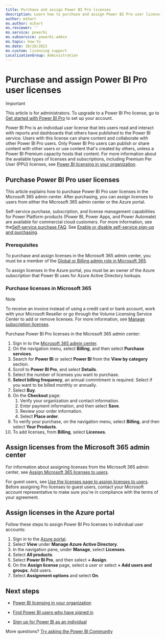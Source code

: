 ```yaml
---
title: Purchase and assign Power BI Pro licenses
description: Learn how to purchase and assign Power BI Pro user licenses to users so they can access content and collaborate with others in the Power BI service.
author: mihart
ms.author: mihart
ms.reviewer: ''
ms.service: powerbi
ms.subservice: powerbi-admin
ms.topic: how-to
ms.date: 10/28/2022
ms.custom: licensing support
LocalizationGroup: Administration
---
```


# Purchase and assign Power BI Pro user licenses

>[!IMPORTANT]
>This article is for administrators. To upgrade to a Power BI Pro license, go to [Get started with Power BI Pro](https://go.microsoft.com/fwlink/?LinkId=2106428&clcid=0x409&cmpid=pbidocs-purchasing-power-bi-pro) to set up your account.

Power BI Pro is an individual user license that lets users read and interact with reports and dashboards that others have published to the Power BI service. Users with this license can share content and collaborate with other Power BI Pro users. Only Power BI Pro users can publish or share content with other users or use content that's created by others, unless a Power BI Premium capacity hosts that content. For more information about the available types of licenses and subscriptions, including Premium Per User (PPU) licenses, see [Power BI licensing in your organization](service-admin-licensing-organization.md).

## Purchase Power BI Pro user licenses

This article explains how to purchase Power BI Pro user licenses in the Microsoft 365 admin center. After purchasing, you can assign licenses to users from either the Microsoft 365 admin center or the Azure portal.

Self-service purchase, subscription, and license management capabilities for Power Platform products (Power BI, Power Apps, and Power Automate) are available for commercial cloud customers. For more information, see the[Self-service purchase FAQ](/microsoft-365/commerce/subscriptions/self-service-purchase-faq). See [Enable or disable self-service sign-up and purchasing](./service-admin-disable-self-service.md).

### Prerequisites

To purchase and assign licenses in the Microsoft 365 admin center, you must be a member of the [Global or Billing admin role in Microsoft 365](https://support.office.com/article/about-office-365-admin-roles-da585eea-f576-4f55-a1e0-87090b6aaa9d).

To assign licenses in the Azure portal, you must be an owner of the Azure subscription that Power BI uses for Azure Active Directory lookups.

### Purchase licenses in Microsoft 365

> [!NOTE]
> To receive an invoice instead of using a credit card or bank account, work with your Microsoft Reseller or go through the Volume Licensing Service Center to add or remove licenses. For more information, see [Manage subscription licenses](/microsoft-365/commerce/licenses/buy-licenses).

Purchase Power BI Pro licenses in the Microsoft 365 admin center:

1. Sign in to the [Microsoft 365 admin center](https://admin.microsoft.com).
1. On the navigation menu, select **Billing**, and then select **Purchase services**.
1. Search for **Power BI** or select **Power BI** from the **View by category** section.
1. Scroll to **Power BI Pro**, and select **Details**.
1. Select the number of licenses you want to purchase.
1. **Select billing frequency**, an annual commitment is required. Select if you want to be billed monthly or annually.
1. Select **Buy**.
1. On the **Checkout** page:
   1. Verify your organization and contact information.
   1. Enter payment information, and then select **Save**.
   1. Review your order information.
   1. Select **Place order**.
1. To verify your purchase, on the navigation menu, select **Billing**, and then select **Your Products**.
1. To add licenses, from **Billing**, select **Licenses**.

## Assign licenses from the Microsoft 365 admin center

For information about assigning licenses from the Microsoft 365 admin center, see [Assign Microsoft 365 licenses to users](/office365/admin/manage/assign-licenses-to-users).

For guest users, see [Use the licenses page to assign licenses to users](/office365/admin/manage/assign-licenses-to-users#assign-licenses-to-users-on-the-licenses-page). Before assigning Pro licenses to guest users, contact your Microsoft account representative to make sure you're in compliance with the terms of your agreement.

## Assign licenses in the Azure portal

Follow these steps to assign Power BI Pro licenses to individual user accounts:

1. Sign in to the [Azure portal](https://portal.azure.com/).
1. Select **View** under **Manage Azure Active Directory**.
1. In the navigation pane, under **Manage**, select **Licenses**.
1. Select **All products**.
1. Select **Power BI Pro**, and then select **+ Assign**.
1. On the **Assign license** page, select a user or select **+ Add users and groups**. Add users.
1. Select **Assignment options** and select **On**.

## Next steps

- [Power BI licensing in your organization](service-admin-licensing-organization.md)

- [Find Power BI users who have signed in](../admin/service-admin-access-usage.md)

- [Sign up for Power BI as an individual](../fundamentals/service-self-service-signup-for-power-bi.md)

More questions? [Try asking the Power BI Community](https://community.powerbi.com/)